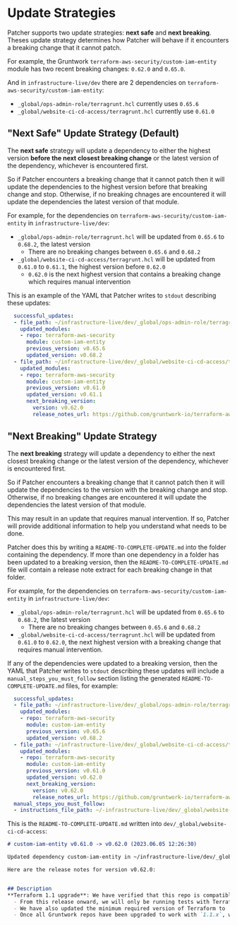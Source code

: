 # Update Strategies

Patcher supports two update strategies: **next safe** and **next breaking**. Theses update strategy determines how Patcher will behave if it encounters a breaking change that it cannot patch.

For example, the Gruntwork `terraform-aws-security/custom-iam-entity` module has two recent breaking changes: `0.62.0` and `0.65.0`.

And in `infrastructure-live/dev` there are 2 dependencies on `terraform-aws-security/custom-iam-entity`:
- `_global/ops-admin-role/terragrunt.hcl` currently uses `0.65.6`
- `_global/website-ci-cd-access/terragrunt.hcl` currently use `0.61.0`

## "Next Safe" Update Strategy (Default)

The **next safe** strategy will update a dependency to either the highest version **before the next closest breaking change** or the latest version of the dependency, whichever is encountered first.

So if Patcher encounters a breaking change that it cannot patch then it will update the dependencies to the highest version before that breaking change and stop. Otherwise, if no breaking chnages are encountered it will update the dependencies the latest version of that module.

For example, for the dependencies on `terraform-aws-security/custom-iam-entity` in `infrastructure-live/dev`:
- `_global/ops-admin-role/terragrunt.hcl` will be updated from `0.65.6` to `0.68.2`, the latest version
  - There are no breaking changes between `0.65.6` and `0.68.2`
- `_global/website-ci-cd-access/terragrunt.hcl` will be updated from `0.61.0` to `0.61.1`, the highest version before `0.62.0`
  - `0.62.0` is the next highest version that contains a breaking change which requires manual intervention

This is an example of the YAML that Patcher writes to `stdout` describing these updates:

```yaml
  successful_updates:
  - file_path: ~/infrastructure-live/dev/_global/ops-admin-role/terragrunt.hcl
    updated_modules:
    - repo: terraform-aws-security
      module: custom-iam-entity
      previous_version: v0.65.6
      updated_version: v0.68.2
  - file_path: ~/infrastructure-live/dev/_global/website-ci-cd-access/terragrunt.hcl
    updated_modules:
    - repo: terraform-aws-security
      module: custom-iam-entity
      previous_version: v0.61.0
      updated_version: v0.61.1
      next_breaking_version:
        version: v0.62.0
        release_notes_url: https://github.com/gruntwork-io/terraform-aws-security/releases/tag/v0.62.0
```

## "Next Breaking" Update Strategy

The **next breaking** strategy will update a dependency to either the next closest breaking change or the latest version of the dependency, whichever is encountered first.

So if Patcher encounters a breaking change that it cannot patch then it will update the dependencies to the version with the breaking change and stop. Otherwise, if no breaking changes are encountered it will update the dependencies the latest version of that module.

This may result in an update that requires manual intervention. If so, Patcher will provide additional information to help you understand what needs to be done.

Patcher does this by writing a `README-TO-COMPLETE-UPDATE.md` into the folder containing the dependency. If more than one dependency in a folder has been updated to a breaking version, then the `README-TO-COMPLETE-UPDATE.md` file will contain a release note extract for each breaking change in that folder.

For example, for the dependencies on `terraform-aws-security/custom-iam-entity` in `infrastructure-live/dev`:
- `_global/ops-admin-role/terragrunt.hcl` will be updated from `0.65.6` to `0.68.2`, the latest version
  - There are no breaking changes between `0.65.6` and `0.68.2`
- `_global/website-ci-cd-access/terragrunt.hcl` will be updated from `0.61.0` to `0.62.0`, the next highest version with a breaking change that requires manual intervention.

If any of the dependencies were updated to a breaking version, then the YAML that Patcher writes to `stdout` describing these updates will include a `manual_steps_you_must_follow` section listing the generated `README-TO-COMPLETE-UPDATE.md` files, for example:

```yaml
  successful_updates:
  - file_path: ~/infrastructure-live/dev/_global/ops-admin-role/terragrunt.hcl
    updated_modules:
    - repo: terraform-aws-security
      module: custom-iam-entity
      previous_version: v0.65.6
      updated_version: v0.68.2
  - file_path: ~/infrastructure-live/dev/_global/website-ci-cd-access/terragrunt.hcl
    updated_modules:
    - repo: terraform-aws-security
      module: custom-iam-entity
      previous_version: v0.61.0
      updated_version: v0.62.0
      next_breaking_version:
        version: v0.62.0
        release_notes_url: https://github.com/gruntwork-io/terraform-aws-security/releases/tag/v0.62.0
  manual_steps_you_must_follow:
  - instructions_file_path: ~/-infrastructure-live/dev/_global/website-ci-cd-access/README-TO-COMPLETE-UPDATE.md
```

This is the `README-TO-COMPLETE-UPDATE.md` written into `dev/_global/website-ci-cd-access`:

```markdown
# custom-iam-entity v0.61.0 -> v0.62.0 (2023.06.05 12:26:30)

Updated dependency custom-iam-entity in ~/infrastructure-live/dev/_global/website-ci-cd-access/terragrunt.hcl to version v0.62.0, which contains breaking changes. You MUST follow the instructions in the release notes to complete this update safely: https://github.com/gruntwork-io/terraform-aws-security/releases/tag/v0.62.0

Here are the release notes for version v0.62.0:


## Description
**Terraform 1.1 upgrade**: We have verified that this repo is compatible with Terraform `1.1.x`!
  - From this release onward, we will only be running tests with Terraform `1.1.x` against this repo, so we recommend updating to `1.1.x` soon!
  - We have also updated the minimum required version of Terraform to `1.0.0`. While our repos might continue to be compatible with pre-1.0.0 version of Terraform, we are no longer making any guarantees of that.
  - Once all Gruntwork repos have been upgraded to work with `1.1.x`, we will publish a migration guide with a version compatibility table and announce it all via the Gruntwork Newsletter.
```

<!-- ##DOCS-SOURCER-START
{
  "sourcePlugin": "local-copier",
  "hash": "10db644584a7900aa21dbf422a64586f"
}
##DOCS-SOURCER-END -->
